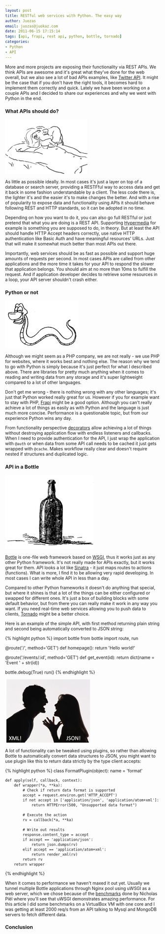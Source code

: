```yaml
---
layout: post
title: RESTful web services with Python. The easy way
author: Juozas
email: juozas@juokaz.com
date: 2011-06-15 17:15:14
tags: [api, frapi, rest api, python, bottle, tornado]
categories:
- Python
- API
---
```


More and more projects are exposing their functionality via REST APIs. We think APIs are awesome and it's great what they've done for the web overall, but we also see a lot of bad APIs examples, like [Twitter API](http://dev.twitter.com/doc). It might be the case that if you don't have the right tools, it becomes hard to implement them correctly and quick. Lately we have been working on a couple APIs and I decided to share our experiences and why we went with Python in the end. 

<!--more-->

### What APIs should do?

<div class="alignleft" ><img src="/media/rest.gif" alt="Rest" class="noborder"></div>

As little as possible ideally. In most cases it's just a layer on top of a database or search server, providing a RESTFful way to access data and get it back in some fashion understandable by a client. The less code there is, the lighter it's and the easier it's to make changes the better. And with a rise of popularity to expose data and functionality using APIs it should behave following REST and HTTP standards, so it can be adopted in no time. 

Depending on how you want to do it, you can also go full RESTful or just pretend that what you are doing is a REST API. Supporting [Hypermedia](http://en.wikipedia.org/wiki/Hypermedia) for example is something you are supposed to do, in theory. But at least the API should handle HTTP Accept headers correctly, use native HTTP authentication like Basic Auth and have meaningful resources' URLs. Just that will make it somewhat much better than most APIs out there. 

Importantly, web services should be as fast as possible and support huge amounts of requests per second. In most cases APIs are called from other applications and the more time it takes for your API to respond the slower that application belongs. You should aim at no more than 10ms to fulfill the request. And if application developer decides to retrieve some resources in a loop, your API server shouldn't crash either. 

### Python or not

<div class="alignright" ><img src="/media/snake.gif" alt="Snake" class="noborder"></div>

Although we might seem as a PHP company, we are not really - we use PHP for websites, where it works best and nothing else. The reason why we tend to go with Python is simply because it's just perfect for what I described above. There are libraries for pretty much anything when it comes to reading and writing data from any storage and it's super lightweight compared to a lot of other languages. 

Don't get me wrong - there is nothing wrong with any other languages; it's just that Python worked really great for us. However if you for example want to stay with PHP, [Frapi](http://getfrapi.com/) might be a good option. Although you can't really achieve a lot of things as easily as with Python and the language is just much more concise. Performance is a questionable topic, but from our experience Python wins any day. 

From functionality perspective [decorators](http://www.python.org/dev/peps/pep-0318/) allow achieving a lot of things without destroying application flow with endless listeners and callbacks. When I need to provide authentication for the API, I just wrap the application with `@auth` or when data from some API call needs to be cached it just gets wrapped with `@cache`. Makes workflow really clear and doesn't require nested if structures and duplicated logic. 

### API in a Bottle

<div class="alignleft" ><img src="/media/bottle.gif" alt="Bottle" class="noborder"></div>

[Bottle](http://bottlepy.org/) is one-file web framework based on [WSGI](http://www.wsgi.org/wsgi/), thus it works just as any other Python framework. It's not really made for APIs exactly, but it works great for them. API looks a lot like [Sinatra](http://www.sinatrarb.com/) - it just maps routes to actions (functions). What is more, I find it to be allowing very rapid developing. In most cases I can write whole API in less than a day.

Compared to other Python frameworks it doesn't do anything that special, but where it shines is that a lot of the things can be either configured or swapped for different ones. It's just a box of building blocks with some default behavior, but from there you can really make it work in any way you want. If you need real-time web services allowing you to push data to clients, [Tornado](http://www.tornadoweb.org/) might be a better choice.

Here is an example of the simple API, with first method returning plain string and second being automatically converted to JSON string:

{% highlight python %}
import bottle
from bottle import route, run

@route('/', method='GET')
def homepage():
    return 'Hello world!'
    
@route('/events/:id', method='GET')
def get_event(id):
    return dict(name = 'Event ' + str(id))
   
bottle.debug(True) 
run()
{% endhighlight %}

<div class="alignright" ><img src="/media/xmlvsjson.png" alt="XML vs JSON" class="noborder"></div>

A lot of functionality can be tweaked using plugins, so rather than allowing Bottle to automatically convert data structures to JSON, you might want to use plugin like this to return data strictly by the type client accepts: 

{% highlight python %}
class FormatPlugin(object):
    name = 'format'

    def apply(self, callback, context):
        def wrapper(*a, **ka):
            # Check if return data format is supported
            accept = request.environ.get('HTTP_ACCEPT')
            if not accept in ['application/json', 'application/atom+xml']:
                return HTTPError(500, "Unsupported data format")
            
            # Execute the action    
            rv = callback(*a, **ka)
            
            # Write out results
            response.content_type = accept
            if accept == 'application/json':
                return json.dumps(rv)
            elif accept == 'application/atom+xml':
                return render_xml(rv)
            return rv
        return wrapper
{% endhighlight %}

When it comes to performance we haven't maxed it out yet. Usually we tunnel multiple Bottle applications through Nginx pool using uWSGI as a web server, which we chose because of the [benchmarks](http://nichol.as/benchmark-of-python-web-servers) done by Nicholas Piël where you'll see that uWSGI demonstrates amazing performance. For this article I did some benchmarks on a VirtualBox VM with one core and I was getting at least 2000 req/s from an API talking to Mysql and MongoDB servers to fetch different data.

### Conclusion 
